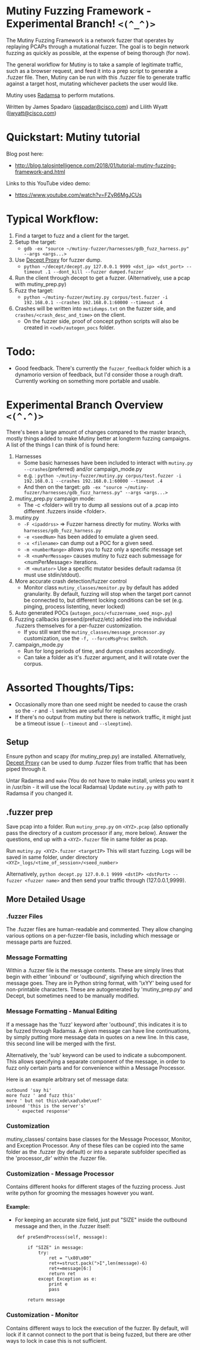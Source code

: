 # Mutiny Fuzzing Framework - Experimental Branch! `<(^_^)>`

The Mutiny Fuzzing Framework is a network fuzzer that operates by replaying
PCAPs through a mutational fuzzer.  The goal is to begin network fuzzing as
quickly as possible, at the expense of being thorough (for now).

The general workflow for Mutiny is to take a sample of legitimate traffic, such
as a browser request, and feed it into a prep script to generate a .fuzzer file.
Then, Mutiny can be run with this .fuzzer file to generate traffic against a
target host, mutating whichever packets the user would like.

Mutiny uses [Radamsa](https://github.com/aoh/radamsa) to perform mutations.

Written by James Spadaro (jaspadar@cisco.com) and Lilith Wyatt (liwyatt@cisco.com)

# Quickstart: Mutiny tutorial

Blog post here:
* http://blog.talosintelligence.com/2018/01/tutorial-mutiny-fuzzing-framework-and.html

Links to this YouTube video demo:
* https://www.youtube.com/watch?v=FZyR6MgJCUs

# Typical Workflow:
1. Find a target to fuzz and a client for the target.
2. Setup the target: 
    * `gdb -ex "source ~/mutiny-fuzzer/harnesses/gdb_fuzz_harness.py" --args <args...>` 
3. Use [Decept Proxy](https://github.com/Cisco-Talos/Decept) for fuzzer dump. 
    * `python ~/decept/decept.py 127.0.0.1 9999 <dst_ip> <dst_port> --timeout .1 --dont_kill --fuzzer dumped.fuzzer` 
4. Run the client through decept to get a fuzzer. (Alternatively, use a pcap with mutiny_prep.py) 
5. Fuzz the target:
    * `python ~/mutiny-fuzzer/mutiny.py corpus/test.fuzzer -i 192.168.0.1 --crashes 192.168.0.1:60000 --timeout .4`
6. Crashes will be written into `mutidumps.txt` on the fuzzer side, and `crashes/<crash_desc_and_time>` on the client.
    * On the fuzzer side, proof of concept python scripts will also be created in `<cwd>/autogen_pocs` folder. 

# Todo:
* Good feedback. There's currently the `fuzzer_feedback` folder which is a dynamorio version of feedback, but I'd consider those a rough draft. Currently working on something more portable and usable.  

# Experimental Branch Overview `<(^.^)>`

There's been a large amount of changes compared to the master branch, mostly things added
to make Mutiny better at longterm fuzzing campaigns. A list of the things I can think of
is found here:

1. Harnesses
    * Some basic harnesses have been included to interact with `mutiny.py --crashes`(preferred) and/or campaign_mode.py  
    * e.g. : `python ~/mutiny-fuzzer/mutiny.py corpus/test.fuzzer -i 192.168.0.1 --crashes 192.168.0.1:60000 --timeout .4`
    * And then on the target: `gdb -ex "source ~/mutiny-fuzzer/harnesses/gdb_fuzz_harness.py" --args <args...>` 
2. mutiny\_prep.py campaign mode:
    * The -c \<folder\> will try to dump all sessions out of a .pcap into different .fuzzers inside \<folder\>. 
3. mutiny.py
    * `-F <ipaddrss>` => Fuzzer harness directly for mutiny. Works with `harnesses/gdb_fuzz_harness.py`
    * `-e <seedNum>` has been added to emulate a given seed.
    * `-x <filename>`  can dump out a POC for a given seed.
    * `-m <numberRange>` allows you to fuzz only a specific message set 
    * `-R <numPerMessage>`  causes mutiny to fuzz each submessage for \<numPerMessage\> iterations. 
    * `-M <mutator>` Use a specific mutator besides default radamsa (it must use stdin/stdout). 
4. More accurate crash detection/fuzzer control
    * Monitor class `mutiny_classes/monitor.py` by default has added granularity. By default, fuzzing will stop when the target port cannot be connected to, but different locking conditions can be set (e.g. pinging, process listenting, never locked)
5. Auto generated POCs (`autogen_pocs/<fuzzername_seed_msg>.py`)
6. Fuzzing callbacks (presend/prefuzz/etc) added into the individual .fuzzers themselves for a per-fuzzer customization.
    * If you still want the `mutiny_classes/message_processor.py` customization, use the `-f, --forceMsgProc` switch. 
7. campaign\_mode.py
    * Run for long periods of time, and dumps crashes accordingly.
    * Can take a folder as it's .fuzzer argument, and it will rotate over the corpus. 

# Assorted Thoughts/Tips:
* Occasionally more than one seed might be needed to cause the crash so the `-r` and `-l` switches are useful for replication.
* If there's no output from mutiny but there is network traffic, it might just be a timeout issue (`--timeout` and `--sleeptime`). 
    
## Setup

Ensure python and scapy (for mutiny_prep.py) are installed. Alternatively,
 [Decept Proxy](https://github.com/Cisco-Talos/Decept) can be used to dump
.fuzzer files from traffic that has been piped through it.

Untar Radamsa and `make`  (You do not have to make install, unless you want it
in /usr/bin - it will use the local Radamsa) Update `mutiny.py` with path to
Radamsa if you changed it.

## .fuzzer prep  

Save pcap into a folder.  Run `mutiny_prep.py` on `<XYZ>.pcap` (also optionally
pass the directory of a custom processor if any, more below).  Answer the
questions, end up with a `<XYZ>.fuzzer` file in same folder as pcap.

Run `mutiny.py <XYZ>.fuzzer <targetIP>` This will start fuzzing. Logs will be
saved in same folder, under directory
`<XYZ>_logs/<time_of_session>/<seed_number>`

Alternatively, `python decept.py 127.0.0.1 9999 <dstIP> <dstPort> --fuzzer <fuzzer name>`
and then send your traffic through (127.0.0.1,9999).


## More Detailed Usage

### .fuzzer Files

The .fuzzer files are human-readable and commented.  They allow changing various
options on a per-fuzzer-file basis, including which message or message parts are
fuzzed.

### Message Formatting

Within a .fuzzer file is the message contents.  These are simply lines that
begin with either 'inbound' or 'outbound', signifying which direction the
message goes.  They are in Python string format, with '\xYY' being used for
non-printable characters.  These are autogenerated by 'mutiny_prep.py' and
Decept, but sometimes need to be manually modified.

### Message Formatting - Manual Editing

If a message has the 'fuzz' keyword after 'outbound', this indicates it is to be
fuzzed through Radamsa.  A given message can have line continuations, by simply
putting more message data in quotes on a new line.  In this case, this second
line will be merged with the first.

Alternatively, the 'sub' keyword can be used to indicate a subcomponent.  This
allows specifying a separate component of the message, in order to fuzz only
certain parts and for convenience within a Message Processor.

Here is an example arbitrary set of message data:
```
outbound 'say hi'
more fuzz ' and fuzz this'
more ' but not this\xde\xad\xbe\xef'
inbound 'this is the server's'
    ' expected response'
```

### Customization

mutiny_classes/ contains base classes for the Message Processor, Monitor, and
Exception Processor.  Any of these files can be copied into the same folder as
the .fuzzer (by default) or into a separate subfolder specified as the
'processor_dir' within the .fuzzer file.

### Customization - Message Processor

Contains different hooks for different stages of the fuzzing process. 
Just write python for grooming the messages however you want. 

#### Example:
* For keeping an accurate size field, just put "SIZE" inside the outbound message and then, in the .fuzzer itself:
```
    def preSendProcess(self, message):

        if "SIZE" in message:
            try:
                ret = "\x80\x00"
                ret+=struct.pack(">I",len(message)-6)
                ret+=message[6:]
                return ret
            except Exception as e:
                print e
                pass

        return message
```



### Customization - Monitor

Contains different ways to lock the execution of the fuzzer. By default, will
lock if it cannot connect to the port that is being fuzzed, but there are other
ways to lock in case this is not sufficient.




